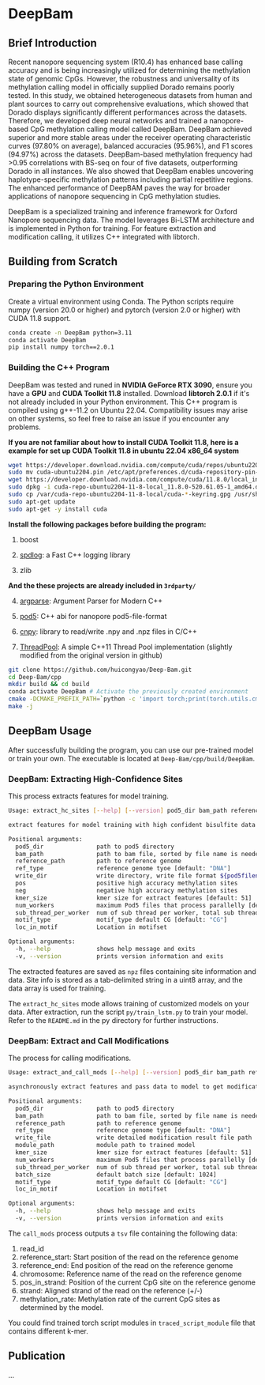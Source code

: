 # DeepBam

## Brief Introduction

Recent nanopore sequencing system (R10.4) has enhanced base calling accuracy and is being increasingly utilized for determining the methylation state of genomic CpGs. However, the robustness and universality of its methylation calling model in officially supplied Dorado remains poorly tested. In this study, we obtained heterogeneous datasets from human and plant sources to carry out comprehensive evaluations, which showed that Dorado displays significantly different performances across the datasets. Therefore, we developed deep neural networks and trained a nanopore-based CpG methylation calling model called DeepBam. DeepBam achieved superior and more stable areas under the receiver operating characteristic curves (97.80% on average), balanced accuracies (95.96%), and F1 scores (94.97%) across the datasets. DeepBam-based methylation frequency had >0.95 correlations with BS-seq on four of five datasets, outperforming Dorado in all instances. We also showed that DeepBam enables uncovering haplotype-specific methylation patterns including partial repetitive regions. The enhanced performance of DeepBAM paves the way for broader applications of nanopore sequencing in CpG methylation studies.

DeepBam is a specialized training and inference framework for Oxford Nanopore sequencing data. The model leverages Bi-LSTM architecture and is implemented in Python for training. For feature extraction and modification calling, it utilizes C++ integrated with libtorch.

## Building from Scratch

### Preparing the Python Environment

Create a virtual environment using Conda. The Python scripts require numpy (version 20.0 or higher) and pytorch (version 2.0 or higher) with CUDA 11.8 support.

```bash
conda create -n DeepBam python=3.11
conda activate DeepBam
pip install numpy torch==2.0.1
```

### Building the C++ Program

DeepBam was tested and runed in **NVIDIA GeForce RTX 3090**,  ensure you have a **GPU** and **CUDA Toolkit 11.8** installed.  Download **libtorch 2.0.1** if it's not already included in your Python environment. This C++ program is compiled using g++-11.2 on Ubuntu 22.04. Compatibility issues may arise on other systems, so feel free to raise an issue if you encounter any problems.

**If you are not familiar about how to install CUDA Toolkit 11.8, here is a example for set up CUDA Toolkit 11.8 in ubuntu 22.04 x86_64 system**

```bash
wget https://developer.download.nvidia.com/compute/cuda/repos/ubuntu2204/x86_64/cuda-ubuntu2204.pin
sudo mv cuda-ubuntu2204.pin /etc/apt/preferences.d/cuda-repository-pin-600
wget https://developer.download.nvidia.com/compute/cuda/11.8.0/local_installers/cuda-repo-ubuntu2204-11-8-local_11.8.0-520.61.05-1_amd64.deb
sudo dpkg -i cuda-repo-ubuntu2204-11-8-local_11.8.0-520.61.05-1_amd64.deb
sudo cp /var/cuda-repo-ubuntu2204-11-8-local/cuda-*-keyring.gpg /usr/share/keyrings/
sudo apt-get update
sudo apt-get -y install cuda
```

**Install the following packages before building the program:**

1. boost

2. [spdlog](https://github.com/gabime/spdlog "spdlog"): a Fast C++ logging library

3. zlib

**And the these projects are already included in `3rdparty/`**

4. [argparse](https://github.com/p-ranav/argparse "argparse"): Argument Parser for Modern C++

5. [pod5](https://github.com/nanoporetech/pod5-file-format "pod5"): C++ abi for nanopore pod5-file-format

6. [cnpy](https://github.com/rogersce/cnpy "cnpy"): library to read/write .npy and .npz files in C/C++

7. [ThreadPool](https://github.com/progschj/ThreadPool "ThreadPool"): A simple C++11 Thread Pool implementation (slightly modified from the original version in github)
```bash
git clone https://github.com/huicongyao/Deep-Bam.git
cd Deep-Bam/cpp
mkdir build && cd build
conda activate DeepBam # Activate the previously created environment
cmake -DCMAKE_PREFIX_PATH=`python -c 'import torch;print(torch.utils.cmake_prefix_path)'` .. # Determine the cmake path # if you haven`t set up the python environment, you should directy include libtorch path here.
make -j
```

## DeepBam Usage

After successfully building the program, you can use our pre-trained model or train your own. The executable is located at `Deep-Bam/cpp/build/DeepBam`.

### DeepBam: Extracting High-Confidence Sites

This process extracts features for model training.

```bash
Usage: extract_hc_sites [--help] [--version] pod5_dir bam_path reference_path ref_type write_dir pos neg kmer_size num_workers sub_thread_per_worker motif_type loc_in_motif

extract features for model training with high confident bisulfite data

Positional arguments:
  pod5_dir               path to pod5 directory
  bam_path               path to bam file, sorted by file name is needed
  reference_path         path to reference genome
  ref_type               reference genome tyoe [default: "DNA"]
  write_dir              write directory, write file format ${pod5filename}.npz which contains extrated features and its site info
  pos                    positive high accuracy methylation sites
  neg                    negative high accuracy methylation sites
  kmer_size              kmer size for extract features [default: 51]
  num_workers            maximum Pod5 files that process parallelly [default: 10]
  sub_thread_per_worker  num of sub thread per worker, total sub thread equals (sizeof(pod5) + 100M) / 100M * sub_thread_per_worker [default: 4]
  motif_type             motif_type default CG [default: "CG"]
  loc_in_motif           Location in motifset

Optional arguments:
  -h, --help             shows help message and exits
  -v, --version          prints version information and exits
```

The extracted features are saved as `npz` files containing site information and data. Site info is stored as a tab-delimited string in a uint8 array, and the data array is used for training.

The `extract_hc_sites` mode allows training of customized models on your data. After extraction, run the script `py/train_lstm.py` to train your model. Refer to the `README.md` in the py directory for further instructions.

### DeepBam: Extract and Call Modifications

The process for calling modifications. 

```bash
Usage: extract_and_call_mods [--help] [--version] pod5_dir bam_path reference_path ref_type write_file module_path kmer_size num_workers sub_thread_per_worker batch_size motif_type loc_in_motif

asynchronously extract features and pass data to model to get modification result

Positional arguments:
  pod5_dir               path to pod5 directory
  bam_path               path to bam file, sorted by file name is needed
  reference_path         path to reference genome
  ref_type               reference genome type [default: "DNA"]
  write_file             write detailed modification result file path
  module_path            module path to trained model
  kmer_size              kmer size for extract features [default: 51]
  num_workers            maximum Pod5 files that process parallelly [default: 10]
  sub_thread_per_worker  num of sub thread per worker, total sub thread equals (sizeof(pod5) + 100M) / 100M * sub_thread_per_worker [default: 4]
  batch_size             default batch size [default: 1024]
  motif_type             motif_type default CG [default: "CG"]
  loc_in_motif           Location in motifset

Optional arguments:
  -h, --help             shows help message and exits
  -v, --version          prints version information and exits
```

The `call_mods` process outputs a `tsv` file containing the following data:

1. read_id
2. reference_start: Start position of the read on the reference genome
3. reference_end: End position of the read on the reference genome
4. chromosome: Reference name of the read on the reference genome
5. pos_in_strand: Position of the current CpG site on the reference genome
6. strand: Aligned strand of the read on the reference (+/-)
7. methylation_rate: Methylation rate of the current CpG sites as determined by the model.

You could find trained  torch script modules in `traced_script_module` file that contains different k-mer.

## Publication

...

